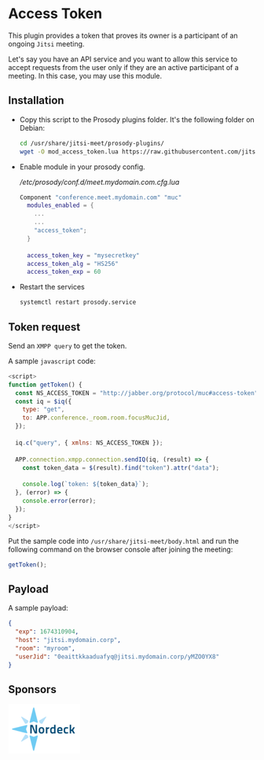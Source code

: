 # Access Token

This plugin provides a token that proves its owner is a participant of an
ongoing `Jitsi` meeting.

Let's say you have an API service and you want to allow this service to accept
requests from the user only if they are an active participant of a meeting. In
this case, you may use this module.

## Installation

- Copy this script to the Prosody plugins folder. It's the following folder on
  Debian:

  ```bash
  cd /usr/share/jitsi-meet/prosody-plugins/
  wget -O mod_access_token.lua https://raw.githubusercontent.com/jitsi-contrib/prosody-plugins/main/access_token/mod_access_token.lua
  ```

- Enable module in your prosody config.

  _/etc/prosody/conf.d/meet.mydomain.com.cfg.lua_

  ```lua
  Component "conference.meet.mydomain.com" "muc"
    modules_enabled = {
      ...
      ...
      "access_token";
    }

    access_token_key = "mysecretkey"
    access_token_alg = "HS256"
    access_token_exp = 60
  ```

- Restart the services

  ```bash
  systemctl restart prosody.service
  ```

## Token request

Send an `XMPP query` to get the token.

A sample `javascript` code:

```javascript
<script>
function getToken() {
  const NS_ACCESS_TOKEN = "http://jabber.org/protocol/muc#access-token";
  const iq = $iq({
    type: "get",
    to: APP.conference._room.room.focusMucJid,
  });

  iq.c("query", { xmlns: NS_ACCESS_TOKEN });

  APP.connection.xmpp.connection.sendIQ(iq, (result) => {
    const token_data = $(result).find("token").attr("data");

    console.log(`token: ${token_data}`);
  }, (error) => {
    console.error(error);
  });
}
</script>
```

Put the sample code into `/usr/share/jitsi-meet/body.html` and run the following
command on the browser console after joining the meeting:

```javascript
getToken();
```

## Payload

A sample payload:

```json
{
  "exp": 1674310904,
  "host": "jitsi.mydomain.corp",
  "room": "myroom",
  "userJid": "0eaittkkaaduafyq@jitsi.mydomain.corp/yMZO0YX8"
}
```

## Sponsors

[![Nordeck](/images/nordeck.png)](https://nordeck.net/)
